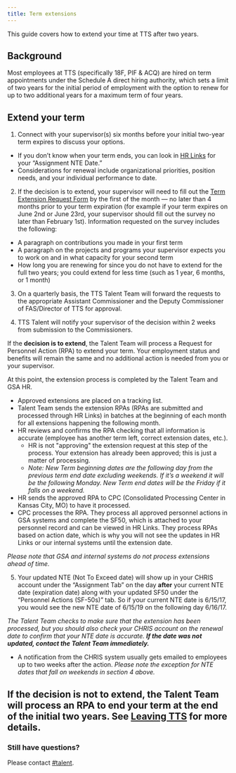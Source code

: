 ```yaml
---
title: Term extensions
---
```


This guide covers how to extend your time at TTS after two years.

## Background

Most employees at TTS (specifically 18F, PIF & ACQ) are hired on term appointments under the Schedule A direct hiring authority, which sets a limit of two years for the initial period of employment with the option to renew for up to two additional years for a maximum term of four years.

## Extend your term

1)  Connect with your supervisor(s) six months before your initial two-year term expires to discuss your options.

- If you don’t know when your term ends, you can look in [HR Links](https://corporateapps.gsa.gov/hr-links/) for your “Assignment NTE Date.”
- Considerations for renewal include organizational priorities, position needs, and your individual performance to date.

2)  If the decision is to extend, your supervisor will need to fill out the [Term Extension Request Form](https://goo.gl/forms/zvZqourbaTJqwsUu1) by the first of the month — no later than 4 months prior to your term expiration (for example if your term expires on June 2nd or June 23rd, your supervisor should fill out the survey no later than February 1st).  Information requested on the survey includes the following:

- A paragraph on contributions you made in your first term
- A paragraph on the projects and programs your supervisor expects you to work on and in what capacity for your second term
- How long you are renewing for since you do not have to extend for the full two years; you could extend for less time (such as 1 year, 6 months, or 1 month)

3)  On a quarterly basis, the TTS Talent Team will forward the requests to the appropriate Assistant Commissioner and the Deputy Commissioner of FAS/Director of TTS for approval.

4)  TTS Talent will notify your supervisor of the decision within 2 weeks from submission to the Commissioners.

If the **decision is to extend**, the Talent Team will process a Request for Personnel Action (RPA) to extend your term. Your employment status and benefits will remain the same and no additional action is needed from you or your supervisor.

At this point, the extension process is completed by the Talent Team and GSA HR.

- Approved extensions are placed on a tracking list.
- Talent Team sends the extension RPAs (RPAs are submitted and processed through HR Links) in batches at the beginning of each month for all extensions happening the following month.
- HR reviews and confirms the RPA checking that all information is accurate (employee has another term left, correct extension dates, etc.).  
  - HR is not "approving" the extension request at this step of the process.  Your extension has already been approved; this is just a matter of processing.
  - *Note: New Term beginning dates are the following day from the previous term end date excluding weekends. If it’s a weekend it will be the following Monday. New Term end dates will be the Friday if it falls on a weekend.*
- HR sends the approved RPA to CPC (Consolidated Processing Center in Kansas City, MO) to have it processed.
- CPC processes the RPA. They process all approved personnel actions in GSA systems and complete the SF50, which is attached to your personnel record and can be viewed in HR Links. They process RPAs based on action date, which is why you will not see the updates in HR Links or our internal systems until the extension date.

*Please note that GSA and internal systems do not process extensions ahead of time.*

5) Your updated NTE (Not To Exceed date) will show up in your CHRIS account under the “Assignment Tab” on the day **after** your current NTE date (expiration date) along with your updated SF50 under the “Personnel Actions (SF-50s)” tab.  So if your current NTE date is 6/15/17, you would see the new NTE date of 6/15/19 on the following day 6/16/17.  

*The Talent Team checks to make sure that the extension has been processed, but you should also check your CHRIS account on the renewal date to confirm that your NTE date is accurate.* ***If the date was not updated, contact the Talent Team immediately.***

- A notification from the CHRIS system usually gets emailed to employees up to two weeks after the action.  *Please note the exception for NTE dates that fall on weekends in section 4 above.*

If the **decision is not to extend**, the Talent Team will process an RPA to end your term at the end of the initial two years. See [Leaving TTS]({{site.baseurl}}/leaving-tts/) for more details.
---

### Still have questions?

Please contact [#talent](https://gsa-tts.slack.com/messages/talent).
